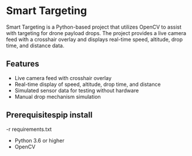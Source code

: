 # Smart Targeting

Smart Targeting is a Python-based project that utilizes OpenCV to assist with targeting for drone payload drops.
The project provides a live camera feed with a crosshair overlay and displays 
real-time speed, 
altitude, 
drop time,
and distance data.

## Features

- Live camera feed with crosshair overlay
- Real-time display of speed, altitude, drop time, and distance
- Simulated sensor data for testing without hardware
- Manual drop mechanism simulation

## Prerequisitespip install 
-r requirements.txt

- Python 3.6 or higher
- OpenCV


